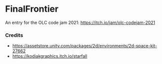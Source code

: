 # FinalFrontier
An entry for the OLC code jam 2021: https://itch.io/jam/olc-codejam-2021

### Credits
* https://assetstore.unity.com/packages/2d/environments/2d-space-kit-27662
* https://kodiakgraphics.itch.io/starfall
